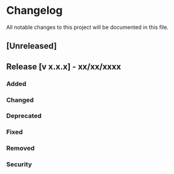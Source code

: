 # Changelog

All notable changes to this project will be documented in this file.

## [Unreleased]

## Release [v x.x.x] - xx/xx/xxxx

### Added

### Changed

### Deprecated

### Fixed

### Removed

### Security